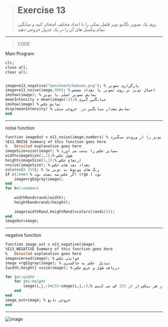 > # Exercise 13
>روی یک تصویر نگاتیو نویز فلفل نمکی را با اعداد مختلف امتحان کنید و میانگین تمام پیکسل های آن را در یک جدول خروجی دهید.

***
>CODE

Main Program
```ruby
clc;
close all;
clear all;


image=e13_negative("benchmark/baboon.png"); % بارگزاری تصویر
image=e11_noise(image,900); % اعمال نویز بر روی تصویر با تعداد مشخص
imshow(image); % نمایش تصویر اصلی با نویز
meanIntensity = mean(image(:));% میانگین گیری 
imshow(image) % نمایش عکس
disp(meanIntensity) % نمایش مقدار میانگین در  خروجی متلب
end
```
****
noise function 
```ruby
function imageOut = e11_noise(image,numbers) % تصویر  و تعداد نویز را از وروذی میگیرد
%E11_NOISE Summary of this function goes here
%   Detailed explanation goes here
imageSize=size(image); % سسایز عکس را بدست می آورد
width=imageSize(1,1);% طول عکس
height=imageSize(1,2);% ارتفاع عکس
n=size(imageSize); % تغداد بعد های عکس
colors=[0 255]; % زنگ های مویوط به نویز ما
if n(2)==3 % اگر عکس سه بعدی بود (rgb ) بوذ
    image=rgb2gray(image);
end
for k=1:numbers
    
    widthRand=randi(width);
    heightRand=randi(height);
    
    image(widthRand,heightRand)=colors(randi(2));
end
imageOut=image;

```
***
negative function
```ruby
function image_out = e13_negative(image)
%E13_NEGATIVE Summary of this function goes here
%   Detailed explanation goes here
image=imread(image); % خواندن عکس
image =rgb2gray(image); % تبدیل  عکس یه خاکستری
[width,height] =size(image); % دریافت طول و عرض عکس

for i=1:width 
    for j=1:height
        image(i,j,:)=255-image(i,j,:);% مثدار هر پیکس از از 255 کم می کنیم
    end
end
image_out=image; % خروجی تابع
end
```
***
![image](https://user-images.githubusercontent.com/48456571/113307362-4b7f5180-931a-11eb-8093-d4d3f840702c.png)

